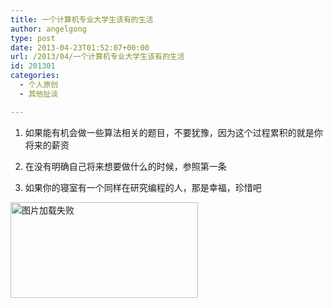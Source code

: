 ```yaml
---
title: 一个计算机专业大学生该有的生活
author: angelgong
type: post
date: 2013-04-23T01:52:07+00:00
url: /2013/04/一个计算机专业大学生该有的生活
id: 201301
categories:
  - 个人原创
  - 其他扯淡

---
```

1. 如果能有机会做一些算法相关的题目，不要犹豫，因为这个过程累积的就是你将来的薪资
  
2. 在没有明确自己将来想要做什么的时候，参照第一条
  
3. 如果你的寝室有一个同样在研究编程的人，那是幸福，珍惜吧

<img class="alignnone size-medium wp-image-45" alt="图片加载失败" src="https://angel.owent.net/wp-content/uploads/2013/04/76342531-300x153.jpg" width="300" height="153" srcset="https://angel.owent.net/wp-content/uploads/2013/04/76342531-300x153.jpg 300w, https://angel.owent.net/wp-content/uploads/2013/04/76342531.jpg 500w" sizes="(max-width: 300px) 100vw, 300px" />